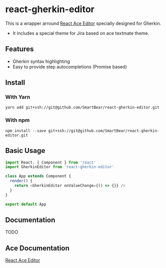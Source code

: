 # react-gherkin-editor

This is a wrapper arround [React Ace Editor](https://github.com/securingsincity/react-ace) specially designed for Gherkin.

- It includes a special theme for Jira based on ace textmate theme.


## Features

- Gherkin syntax highlighting
- Easy to provide step autocompletions (Promise based)


## Install

### With Yarn
`yarn add git+ssh://git@github.com/SmartBear/react-gherkin-editor.git`

### With npm
`npm install --save git+ssh://git@github.com/SmartBear/react-gherkin-editor.git`


## Basic Usage

```javascript
import React, { Component } from 'react'
import GherkinEditor from 'react-gherkin-editor'

class App extends Component {
  render() {
    return <GherkinEditor onValueChange={() => {}} />
  }
}

export default App
```

## Documentation

TODO

## Ace Documentation
[React Ace Editor](https://github.com/securingsincity/react-ace)

